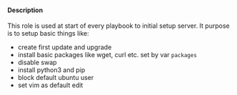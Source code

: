 #### Description

This role is used at start of every playbook to initial setup server. It purpose is to setup basic things like:
- create first update and upgrade
- install basic packages like wget, curl etc. set by var `packages`
- disable swap
- install python3 and pip
- block default ubuntu user
- set vim as default edit


